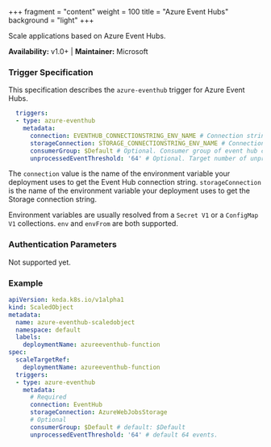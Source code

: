 +++
fragment = "content"
weight = 100
title = "Azure Event Hubs"
background = "light"
+++

Scale applications based on Azure Event Hubs.

**Availability:** v1.0+ | **Maintainer:** Microsoft

<!--more-->

### Trigger Specification

This specification describes the `azure-eventhub` trigger for Azure Event Hubs.

```yaml
  triggers:
  - type: azure-eventhub
    metadata:
      connection: EVENTHUB_CONNECTIONSTRING_ENV_NAME # Connection string for Event Hub namespace
      storageConnection: STORAGE_CONNECTIONSTRING_ENV_NAME # Connection string for account used to store checkpoint. As of now the Event Hub scaler only reads from Azure Blob Storage. 
      consumerGroup: $Default # Optional. Consumer group of event hub consumer. Default: $Default
      unprocessedEventThreshold: '64' # Optional. Target number of unprocessed events across all partitions in Event Hub for HPA. Default: 64 events.
```

The `connection` value is the name of the environment variable your deployment uses to get the Event Hub connection string. `storageConnection` is the name of the environment variable your deployment uses to get the Storage connection string.

Environment variables are usually resolved from a `Secret V1` or a `ConfigMap V1` collections. `env` and `envFrom` are both supported.

### Authentication Parameters

Not supported yet.

### Example

```yaml
apiVersion: keda.k8s.io/v1alpha1
kind: ScaledObject
metadata:
  name: azure-eventhub-scaledobject
  namespace: default
  labels:
    deploymentName: azureeventhub-function
spec:
  scaleTargetRef:
    deploymentName: azureeventhub-function
  triggers:
  - type: azure-eventhub
    metadata:
      # Required
      connection: EventHub
      storageConnection: AzureWebJobsStorage
      # Optional
      consumerGroup: $Default # default: $Default
      unprocessedEventThreshold: '64' # default 64 events.
```